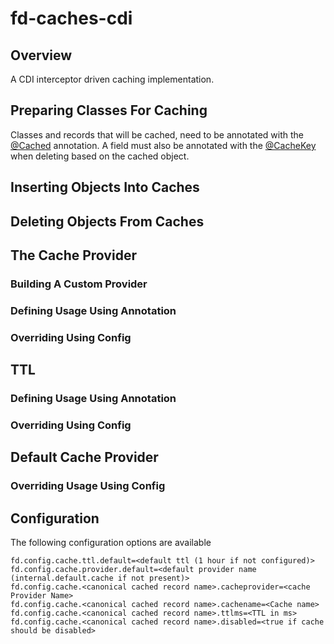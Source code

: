 # fd-caches-cdi

## Overview
A CDI interceptor driven caching implementation.

## Preparing Classes For Caching

Classes and records that will be cached, need to be annotated with the [@Cached](../fd-caches-annotations/src/main/java/org/fermented/dairy/caches/annotations/Cached.java) annotation. 
A field must also be annotated with the [@CacheKey](../fd-caches-annotations/src/main/java/org/fermented/dairy/caches/annotations/CacheKey.java) when deleting based on the cached object.

## Inserting Objects Into Caches

## Deleting Objects From Caches

## The Cache Provider
### Building A Custom Provider
### Defining Usage Using Annotation
### Overriding Using Config

## TTL
### Defining Usage Using Annotation
### Overriding Using Config

## Default Cache Provider
### Overriding Usage Using Config

## Configuration

The following configuration options are available

```
fd.config.cache.ttl.default=<default ttl (1 hour if not configured)>
fd.config.cache.provider.default=<default provider name (internal.default.cache if not present)>
fd.config.cache.<canonical cached record name>.cacheprovider=<cache Provider Name> 
fd.config.cache.<canonical cached record name>.cachename=<Cache name>
fd.config.cache.<canonical cached record name>.ttlms=<TTL in ms>
fd.config.cache.<canonical cached record name>.disabled=<true if cache should be disabled>
```